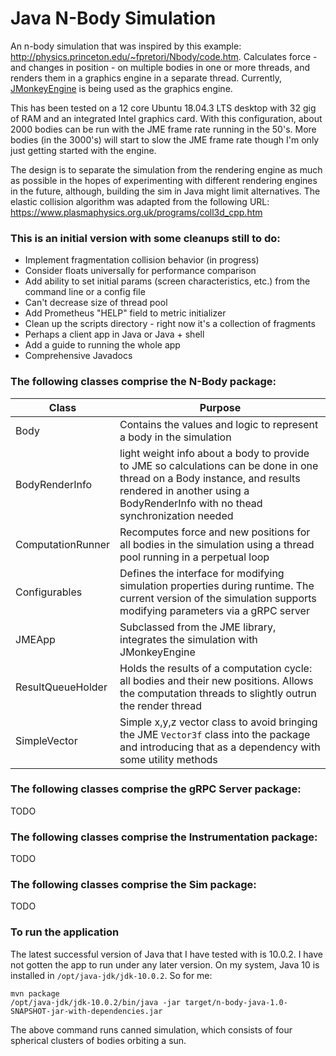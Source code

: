 # Java N-Body Simulation

An n-body simulation that was inspired by this example: <http://physics.princeton.edu/~fpretori/Nbody/code.htm>. Calculates force - and changes in position - on multiple bodies in one or more threads, and renders them in a graphics engine in a separate thread. Currently, [JMonkeyEngine](https://jmonkeyengine.org/) is being used as the graphics engine.

This has been tested on a 12 core Ubuntu 18.04.3 LTS desktop with 32 gig of RAM and an integrated Intel graphics card. With this configuration, about 2000 bodies can be run with the JME frame rate running in the 50's. More bodies (in the 3000's) will start to slow the JME frame rate though I'm only just getting started with  the engine.

The design is to separate the simulation from the rendering engine as much as possible in the hopes of experimenting with different rendering engines in the future, although, building the sim in Java might limit alternatives. The elastic collision algorithm was adapted from the following URL: https://www.plasmaphysics.org.uk/programs/coll3d_cpp.htm

### This is an initial version with some cleanups still to do: 

* Implement fragmentation collision behavior (in progress)
* Consider floats universally for performance comparison
* Add ability to set initial params (screen characteristics, etc.) from the command line or a config file
* Can't decrease size of thread pool
* Add Prometheus "HELP" field to metric initializer
* Clean up the scripts directory - right now it's a collection of fragments
* Perhaps a client app in Java or Java + shell
* Add a guide to running the whole app
* Comprehensive Javadocs

### The following classes comprise the N-Body package:

| Class | Purpose |
|-------|---------|
| Body | Contains the values and logic to represent a body in the simulation |
| BodyRenderInfo | light weight info about a body to provide to JME so calculations can be done in one thread on a Body instance, and results rendered in another using a BodyRenderInfo with no thead synchronization needed|
| ComputationRunner | Recomputes force and new positions for all bodies in the simulation using a thread pool running in a perpetual loop|
| Configurables | Defines the interface for modifying simulation properties during runtime. The current version of the simulation supports modifying parameters via a gRPC server|
| JMEApp | Subclassed from the JME library, integrates the simulation with JMonkeyEngine |
| ResultQueueHolder | Holds the results of a computation cycle: all bodies and their new positions. Allows the computation threads to slightly outrun the render thread |
| SimpleVector | Simple x,y,z vector class to avoid bringing the JME `Vector3f` class into the package and introducing that as a dependency with some utility methods |

### The following classes comprise the gRPC Server package:

TODO

### The following classes comprise the Instrumentation package:

TODO

### The following classes comprise the Sim package:

TODO

### To run the application
The latest successful version of Java that I have tested with is 10.0.2. I have not gotten the app to run under any later version. On my system, Java 10 is installed in `/opt/java-jdk/jdk-10.0.2`. So for me:

```
mvn package
/opt/java-jdk/jdk-10.0.2/bin/java -jar target/n-body-java-1.0-SNAPSHOT-jar-with-dependencies.jar
```

The above command runs canned simulation, which consists of four spherical clusters of bodies orbiting a sun.


